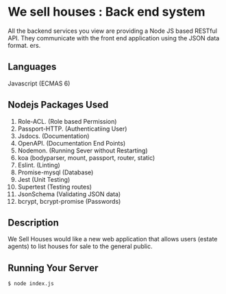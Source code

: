 # We sell houses : Back end system
All the backend services you view are providing a Node JS based RESTful API.
They communicate with the front end  application using the JSON data format.
ers.

## Languages
Javascript (ECMAS 6)

## Nodejs Packages Used 
1.   Role-ACL. (Role based Permission)  
2.   Passport-HTTP. (Authenticatiing User)  
3.   Jsdocs. (Documentation)  
4.   OpenAPI. (Documentation End Points)  
5.   Nodemon. (Running Sever without Restarting)  
6.   koa (bodyparser, mount, passport, router, static)  
7.   Eslint. (Linting)  
8.   Promise-mysql (Database)  
9.   Jest (Unit Testing)  
10.  Supertest (Testing routes)  
11.  JsonSchema (Validating JSON data)  
12.  bcrypt, bcrypt-promise (Passwords)  

## Description
We Sell Houses would like a new web application that allows users (estate agents) to
list houses for sale to the general public.

## Running Your Server
```
$ node index.js
```



